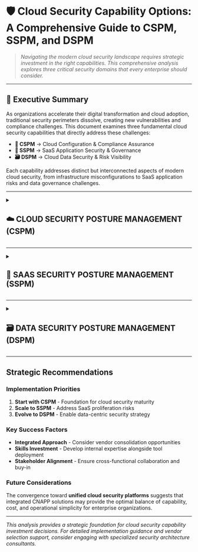 # 🛡️ Cloud Security Capability Options: A Comprehensive Guide to CSPM, SSPM, and DSPM

> *Navigating the modern cloud security landscape requires strategic investment in the right capabilities. This comprehensive analysis explores three critical security domains that every enterprise should consider.*

---

## 🎯 Executive Summary

As organizations accelerate their digital transformation and cloud adoption, traditional security perimeters dissolve, creating new vulnerabilities and compliance challenges. This document examines three fundamental cloud security capabilities that directly address these challenges:

- **🔧 CSPM** → Cloud Configuration & Compliance Assurance
- **📱 SSPM** → SaaS Application Security & Governance  
- **🗃️ DSPM** → Cloud Data Security & Risk Visibility

Each capability addresses distinct but interconnected aspects of modern cloud security, from infrastructure misconfigurations to SaaS application risks and data governance challenges.

---

<details>
<summary> 
  
## ☁️ CLOUD SECURITY POSTURE MANAGEMENT (CSPM) 

</summary>

<br>

### Background

Enterprise cloud-first strategies and Microsoft Azure migrations introduce significant risks from infrastructure misconfigurations. CSPM provides the critical foundation for maintaining regulatory compliance while reducing cloud security exposure through continuous visibility, monitoring, and automated remediation.

### Core Security Functions

**Industry-standard capabilities based on Gartner frameworks:**

- 🔄 **Continuous Configuration Assessment** - Real-time evaluation of cloud resources
- 🚨 **Misconfiguration Detection & Remediation** - Automated identification and fixing of security gaps
- 🌐 **Multi-Cloud Visibility** - Unified view across hybrid cloud environments
- 📜 **Compliance Policy Enforcement** - Automated adherence to ISO 27001, APRA CPS 234, and other frameworks
- 🤖 **Intelligent Automation** - Smart alerting and remediation workflows
- 🔗 **DevSecOps Integration** - Seamless CI/CD pipeline security checks
- 📊 **Risk-Based Prioritization** - Context-aware threat scoring and response

### Key Stakeholders

| Role | Responsibility |
|------|----------------|
| **CISO & Security Operations** | Strategic oversight and incident response |
| **Cloud Platform Engineering** | Implementation and technical integration |
| **Compliance & Risk Management** | Regulatory adherence and audit support |
| **Application Owners** | Day-to-day security hygiene |

### Strategic Rationale

> **Critical Insight:** Cloud misconfigurations represent the #1 cause of data breaches in cloud environments. CSPM tools transform reactive security approaches into proactive, automated defense systems.

### Implementation Considerations

- **Tool Overlap Risk** - Potential redundancy with CNAPP and SIEM investments
- **Skills Gap** - Requirement for specialized expertise in policy tuning and remediation workflows  
- **Integration Complexity** - Multi-platform connectivity across Azure and third-party services

### Industry Peer Insights

Financial sector analysis reveals **strong convergence toward integrated CNAPP solutions** for enterprise-wide cloud security management, with emphasis on automation and consolidated tooling.

### Vendor Options Analysis

| **Solution Approach** | **Description** | **Advantages** | **Challenges** | **Leading Vendors** |
|----------------------|-----------------|-------------------|-------------------|-------------------|
| **Native Cloud Tools** | Azure Security Center | • Cost-effective integration<br>• Seamless Azure alignment | • Limited multi-cloud support<br>• Feature constraints | Microsoft Defender for Cloud |
| **Standalone CSPM** | Purpose-built platforms | • Best-of-breed capabilities<br>• Multi-cloud native<br>• Agentless deployment | • Tool sprawl concerns<br>• Learning curve overhead | Wiz, Prisma Cloud, Orca |
| **Comprehensive CNAPP** | Integrated platform (CSPM + CWPP + CIEM) | • Broadest security coverage<br>• Unified management<br>• Enterprise scalability | • High implementation complexity<br>• Premium cost structure | Prisma Cloud, Wiz, Microsoft CNAPP |

### Technical Standards & References

- **NIST SP 800-190** - Container Security Guidelines
- **Gartner Market Guide for CSPM** - Industry analysis and vendor evaluation
- **CSA Cloud Controls Matrix** - Comprehensive security framework

### Security Requirement Fulfillment

| **Capability** | **Status** | **Implementation Notes** |
|----------------|------------|-------------------------|
| **Monitoring & Analysis** | Fully Supported | Real-time API-based monitoring with comprehensive dashboards |
| **Security Assessment** | Fully Supported | Policy-driven audits and automated misconfiguration detection |
| **Security Controls** | Fully Supported | Deep integration with IAM, resource policies, and tagging strategies |
| **Risk Management** | Fully Supported | Advanced risk scoring with business context and threat intelligence |
| **Compliance Management** | Fully Supported | Pre-built mappings to CIS, ISO 27001, APRA CPS 234 standards |

### Vendor Performance Matrix

| **Vendor** | **Compliance** | **Business Value** | **Cost Effectiveness** | **Delivery** | **Operability** |
|------------|-------------------|----------------------|---------------------------|----------------|-------------------|
| **Prisma Cloud** | 🟢 High | 🟢 High | 🟡 Medium | 🟢 High | 🟡 Medium |
| **Wiz** | 🟢 High | 🟢 High | 🟡 Medium | 🟢 High | 🟢 High |
| **Microsoft Defender** | 🟡 Medium | 🟡 Medium | 🟢 High | 🟢 High | 🟢 High |

</details>

---

<details>
<summary> <strong>
  
## 📱 SAAS SECURITY POSTURE MANAGEMENT (SSPM)

</strong></summary>

<br>

### Background

Enterprise SaaS adoption spanning Microsoft 365, Salesforce, and Workday creates security blind spots beyond traditional perimeter controls. Configuration drift and third-party application risks demand specialized visibility and governance approaches.

### Core Security Functions

**Comprehensive SaaS security governance:**

- 👁️ **Centralized SaaS Visibility** - Unified dashboard across all SaaS platforms
- 🔧 **Configuration Drift Detection** - Automated identification of security policy violations
- 🔐 **OAuth & Third-Party App Review** - Deep analysis of application permissions and access patterns
- 👤 **User Permission Analytics** - Anomaly detection and privilege escalation monitoring
- 📊 **Data Exposure Monitoring** - Sensitive information sharing and access controls
- 📋 **Automated Compliance Reporting** - Regulatory adherence documentation and audit trails

### Key Stakeholders

| Role | Focus Area |
|------|------------|
| **Security Operations** | Threat detection and incident response |
| **IT Application Owners** | Platform configuration and user management |
| **Compliance & Audit Teams** | Regulatory requirements and risk assessment |
| **Identity & Access Management** | User provisioning and access governance |

### Strategic Rationale

> **Market Reality:** SaaS adoption growth outpaces traditional security controls. SSPM ensures consistent policy enforcement and risk visibility across decentralized cloud applications.

### Implementation Considerations

- **API Integration Complexity** - Extensive connectivity requirements across diverse SaaS platforms
- **Process Transformation** - New onboarding workflows for SaaS application lifecycle management
- **Cross-Team Collaboration** - Enhanced coordination requirements between security and IT teams

### Industry Peer Insights

Financial services organizations with similar SaaS portfolios demonstrate **increasing adoption of dedicated SSPM solutions** to ensure least-privilege access and maintain configuration hygiene at scale.

### Vendor Options Analysis

| **Solution Approach** | **Description** | **Advantages** | **Challenges** | **Leading Vendors** |
|----------------------|-----------------|-------------------|-------------------|-------------------|
| **Manual Auditing** | Periodic manual reviews | • Minimal upfront investment<br>• Full control over process | • High operational risk<br>• Non-scalable approach<br>• Resource intensive | N/A |
| **SaaS-Native Security** | Built-in platform features | • Native integration benefits<br>• Low implementation effort<br>• Familiar interfaces | • Fragmented security view<br>• Limited cross-platform visibility | Microsoft, Salesforce |
| **Dedicated SSPM** | Specialized SaaS security platforms | • Deep integration capabilities<br>• Advanced threat detection<br>• Centralized management | • Additional licensing costs<br>• Tool proliferation risk | AppOmni, Obsidian, DoControl |
| **CASB-Integrated SSPM** | Extended CASB functionality | • Broader security controls<br>• Advanced analytics<br>• Unified policy management | • Potentially limited configuration depth<br>• Platform dependency | Netskope, Zscaler |

### Technical Standards & References

- **Gartner Market Guide for SSPM** - Comprehensive market analysis and vendor evaluation
- **CSA SaaS Security Guidelines** - Cloud Security Alliance best practices framework

### Security Requirement Fulfillment

| **Capability** | **Status** | **Implementation Notes** |
|----------------|------------|-------------------------|
| **Monitoring & Analysis** | ✅ Fully Supported | Comprehensive SaaS activity monitoring and user behavior analytics |
| **Security Assessment** | ✅ Fully Supported | Automated configuration baseline validation and drift detection |
| **Security Controls** | ✅ Fully Supported | Policy enforcement through native API integrations |
| **Risk Management** | ✅ Fully Supported | Advanced privilege abuse detection and OAuth risk assessment |
| **Compliance Management** | ✅ Fully Supported | Automated mapping to ISO 27001 and APRA policy requirements |

### Vendor Performance Matrix

| **Vendor** | **Compliance** | **Business Value** | **Cost Effectiveness** | **Delivery** | **Operability** |
|------------|-------------------|----------------------|---------------------------|----------------|-------------------|
| **AppOmni** | 🟢 High | 🟢 High | 🟡 Medium | 🟡 Medium | 🟢 High |
| **Obsidian** | 🟡 Medium | 🟡 Medium | 🟢 High | 🟡 Medium | 🟢 High |
| **Netskope SSPM** | 🟢 High | 🟢 High | 🟡 Medium | 🟢 High | 🟡 Medium |

</details>

---

<details>
<summary> <strong>

## 🗃️ DATA SECURITY POSTURE MANAGEMENT (DSPM)
  
</strong></summary>

<br>

### Background

Enterprise handling of sensitive financial, customer, and regulatory data across cloud and SaaS environments requires sophisticated visibility, governance, and protection mechanisms. DSPM addresses modern data threats while meeting intensifying regulatory requirements.

### Core Security Functions

**Advanced data-centric security capabilities:**

- 🔍 **Intelligent Data Discovery** - AI-powered classification of structured and unstructured data
- 🔐 **Access Permission Analytics** - Comprehensive entitlements review and optimization
- 🚨 **Anomaly Detection** - Machine learning-based identification of suspicious data access patterns
- 👻 **Shadow Data Discovery** - Detection of unknown or unmanaged data repositories
- 🗺️ **Data Lineage Mapping** - Complete visibility into data flow and transformation processes
- 📋 **Regulatory Compliance Mapping** - Automated alignment with ISO 27001, APRA CPS 234, and other frameworks

### Key Stakeholders

| Role | Strategic Focus |
|------|-----------------|
| **Data Governance Office** | Data strategy and policy development |
| **Cybersecurity Team** | Threat detection and incident response |
| **Compliance & Risk Management** | Regulatory adherence and audit preparation |
| **Cloud Platform & SaaS Owners** | Technical implementation and maintenance |

### Strategic Rationale

> **Data-First Security:** Without comprehensive data visibility, organizations cannot effectively protect or govern their most valuable assets. DSPM enables proactive, data-centric risk management in complex cloud environments.

### Implementation Considerations

- **Integration Intensity** - Substantial upfront effort for comprehensive platform connectivity
- **Data Architecture Impact** - Potential requirement for data catalog consolidation and rationalization
- **Ecosystem Integration** - Critical alignment with existing DLP, IAM, and SIEM investments

### Industry Peer Insights

DSPM represents an **emerging high-growth category** in financial services, positioning as a sophisticated evolution beyond traditional DLP approaches with cloud-native data protection capabilities.

### Vendor Options Analysis

| **Solution Approach** | **Description** | **Advantages** | **Challenges** | **Leading Vendors** |
|----------------------|-----------------|-------------------|-------------------|-------------------|
| **Legacy DLP Extension** | Traditional DLP adapted for cloud | • Familiar technology stack<br>• Existing team expertise<br>• Investment protection | • Limited cloud-native support<br>• Architectural constraints<br>• Scalability concerns | Symantec, Forcepoint |
| **CNAPP-Integrated DSPM** | Bundled platform capability | • Reduced total cost of ownership<br>• Simplified vendor management<br>• Easier organizational adoption | • Potentially limited data visibility depth<br>• Feature compromise risk | Wiz, Prisma Cloud |
| **Dedicated DSPM Platform** | Specialized data security solution | • Best-in-class classification accuracy<br>• AI-powered advanced analytics<br>• Purpose-built architecture | • Emerging vendor ecosystem<br>• Tool sprawl considerations<br>• Integration complexity | Cyera, Laminar, Sentra |

### Technical Standards & References

- **Gartner Hype Cycle for Data Security** - Market maturity and adoption timeline analysis
- **CSA Data Security Lifecycle** - Comprehensive data protection framework
- **NIST SP 800-53 Rev 5** - Federal information security controls guidance

### Security Requirement Fulfillment

| **Capability** | **Status** | **Implementation Notes** |
|----------------|------------|-------------------------|
| **Monitoring & Analysis** | ✅ Fully Supported | Advanced detection of sensitive data usage patterns and access anomalies |
| **Security Assessment** | ✅ Fully Supported | Comprehensive data location discovery and flow analysis |
| **Security Controls** | ✅ Fully Supported | Role-based access enforcement with intelligent data tagging |
| **Risk Management** | ✅ Fully Supported | Context-aware risk scoring with business impact assessment |
| **Compliance Management** | ✅ Fully Supported | Automated mapping to APRA, ISO 27001, and NIST frameworks |

### Vendor Performance Matrix

| **Vendor** | **Compliance** | **Business Value** | **Cost Effectiveness** | **Delivery** | **Operability** |
|------------|-------------------|----------------------|---------------------------|----------------|-------------------|
| **Cyera** | 🟢 High | 🟢 High | 🟡 Medium | 🟡 Medium | 🟢 High |
| **Laminar** | 🟡 Medium | 🟡 Medium | 🟡 Medium | 🟡 Medium | 🟡 Medium |
| **Wiz DSPM** | 🟡 Medium | 🟢 High | 🟢 High | 🟢 High | 🟢 High |

</details>

---

## Strategic Recommendations

### Implementation Priorities

1. **Start with CSPM** - Foundation for cloud security maturity
2. **Scale to SSPM** - Address SaaS proliferation risks  
3. **Evolve to DSPM** - Enable data-centric security strategy

### Key Success Factors

- **Integrated Approach** - Consider vendor consolidation opportunities
- **Skills Investment** - Develop internal expertise alongside tool deployment
- **Stakeholder Alignment** - Ensure cross-functional collaboration and buy-in

### Future Considerations

The convergence toward **unified cloud security platforms** suggests that integrated CNAPP solutions may provide the optimal balance of capability, cost, and operational simplicity for enterprise organizations.

---

*This analysis provides a strategic foundation for cloud security capability investment decisions. For detailed implementation guidance and vendor selection support, consider engaging with specialized security architecture consultants.*
